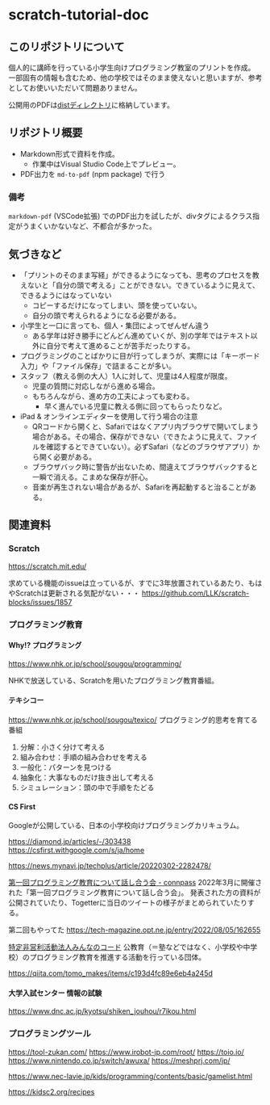 # scratch-tutorial-doc

## このリポジトリについて

個人的に講師を行っている小学生向けプログラミング教室のプリントを作成。
一部固有の情報も含むため、他の学校ではそのまま使えないと思いますが、参考としてお使いいただいて問題ありません。

公開用のPDFは[distディレクトリ](./dist)に格納しています。

## リポジトリ概要

- Markdown形式で資料を作成。
  - 作業中はVisual Studio Code上でプレビュー。
- PDF出力を `md-to-pdf` (npm package) で行う

### 備考

`markdown-pdf` (VSCode拡張) でのPDF出力を試したが、divタグによるクラス指定がうまくいかないなど、不都合が多かった。

## 気づきなど

- 「プリントのそのまま写経」ができるようになっても、思考のプロセスを教えないと「自分の頭で考える」ことができない。できているように見えて、できるようにはなっていない
  - コピーするだけになってしまい、頭を使っていない。
  - 自分の頭で考えられるようになる必要がある。
- 小学生と一口に言っても、個人・集団によってぜんぜん違う
  - ある学年は好き勝手にどんどん進めていくが、別の学年ではテキスト以外に自分で考えて進めることが苦手だったりする。
- プログラミングのことばかりに目が行ってしまうが、実際には「キーボード入力」や「ファイル保存」で詰まることが多い。
- スタッフ（教える側の大人）1人に対して、児童は4人程度が限度。
  - 児童の質問に対応しながら進める場合。
  - もちろんながら、進め方の工夫によっても変わる。
    - 早く進んでいる児童に教える側に回ってもらったりなど。
- iPad & オンラインエディターを使用して行う場合の注意
  - QRコードから開くと、Safariではなくアプリ内ブラウザで開いてしまう場合がある。その場合、保存ができない（できたように見えて、ファイルを確認するとできていない）。必ずSafari（などのブラウザアプリ）から開く必要がある。
  - ブラウザバック時に警告が出ないため、間違えてブラウザバックすると一瞬で消える。こまめな保存が肝心。
  - 音楽が再生されない場合があるが、Safariを再起動すると治ることがある。

## 関連資料

### Scratch

https://scratch.mit.edu/

求めている機能のissueは立っているが、すでに3年放置されているあたり、もはやScratchは更新される気配がない・・・
https://github.com/LLK/scratch-blocks/issues/1857

### プログラミング教育
#### Why!? プログラミング
https://www.nhk.or.jp/school/sougou/programming/

NHKで放送している、Scratchを用いたプログラミング教育番組。

#### テキシコー
https://www.nhk.or.jp/school/sougou/texico/
プログラミング的思考を育てる番組

1. 分解：小さく分けて考える
2. 組み合わせ：手順の組み合わせを考える
3. 一般化：パターンを見つける
4. 抽象化：大事なものだけ抜き出して考える
5. シミュレーション：頭の中で手順をたどる

#### CS First
Googleが公開している、日本の小学校向けプログラミングカリキュラム。

https://diamond.jp/articles/-/303438
https://csfirst.withgoogle.com/s/ja/home


https://news.mynavi.jp/techplus/article/20220302-2282478/

[第一回プログラミング教育について話し合う会 - connpass](https://opt.connpass.com/event/240392/)
2022年3月に開催された「第一回プログラミング教育について話し合う会」。
発表された方の資料が公開されていたり、Togetterに当日のツイートの様子がまとめられていたりする。

第二回もやってた
https://tech-magazine.opt.ne.jp/entry/2022/08/05/162655

[特定非営利活動法人みんなのコード](https://code.or.jp/)
公教育（＝塾などではなく、小学校や中学校）のプログラミング教育を推進する活動を行っている団体。

https://qiita.com/tomo_makes/items/c193d4fc89e6eb4a245d

#### 大学入試センター 情報の試験

https://www.dnc.ac.jp/kyotsu/shiken_jouhou/r7ikou.html

### プログラミングツール

https://tool-zukan.com/
https://www.irobot-jp.com/root/
https://toio.io/
https://www.nintendo.co.jp/switch/awuxa/
https://meshprj.com/jp/


https://www.nec-lavie.jp/kids/programming/contents/basic/gamelist.html

https://kidsc2.org/recipes

